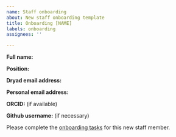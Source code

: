 ```yaml
---
name: Staff onboarding
about: New staff onboarding template
title: Onboarding [NAME]
labels: onboarding
assignees: ''

---
```


**Full name:** 

**Position:** 

**Dryad email address:** 

**Personal email address:** 

**ORCID:** (if available)

**Github username:** (if necessary)

Please complete the [onboarding tasks](https://docs.google.com/document/d/1xj27OsuMgWbuaeWqXkgsAWOBiSx9L-8uNbfpVmzbd5o/) for this new staff member.
